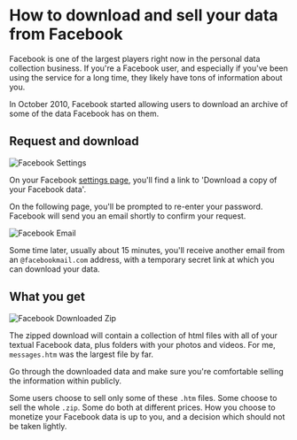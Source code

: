 # How to download and sell your data from Facebook

Facebook is one of the largest players right now in the personal data collection business. If you're a Facebook user, and especially if you've been using the service for a long time, they likely have tons of information about you.

In October 2010, Facebook started allowing users to download an archive of some of the data Facebook has on them.

## Request and download

![Facebook Settings ](docs/facebook_settings.png)

On your Facebook [settings page](https://www.facebook.com/settings), you'll find a link to 'Download a copy of your Facebook data'.

On the following page, you'll be prompted to re-enter your password. Facebook will send you an email shortly to confirm your request.

![Facebook Email ](docs/facebook_email.png)

Some time later, usually about 15 minutes, you'll receive another email from an `@facebookmail.com` address, with a temporary secret link at which you can download your data.

## What you get

![Facebook Downloaded Zip ](docs/facebook_zip.png)

The zipped download will contain a collection of html files with all of your textual Facebook data, plus folders with your photos and videos. For me, `messages.htm` was the largest file by far.

Go through the downloaded data and make sure you're comfortable selling the information within publicly.

Some users choose to sell only some of these `.htm` files. Some choose to sell the whole `.zip`. Some do both at different prices. How you choose to monetize your Facebook data is up to you, and a decision which should not be taken lightly.
